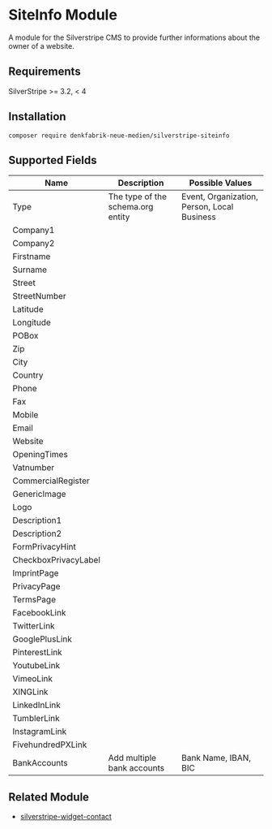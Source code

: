 # SiteInfo Module

A module for the Silverstripe CMS to provide further informations about the owner of a website.

## Requirements

SilverStripe >= 3.2, < 4

## Installation
    composer require denkfabrik-neue-medien/silverstripe-siteinfo
    
## Supported Fields
|Name|Description|Possible Values|
|---|---|---|
|Type|The type of the schema.org entity|Event, Organization, Person, Local Business|
|Company1|||
|Company2|||
|Firstname|||
|Surname|||
|Street|||
|StreetNumber|||
|Latitude|||
|Longitude|||
|POBox|||
|Zip|||
|City|||
|Country|||
|Phone|||
|Fax|||
|Mobile|||
|Email|||
|Website|||
|OpeningTimes|||
|Vatnumber|||
|CommercialRegister|||
|GenericImage|||
|Logo|||
|Description1|||
|Description2|||
|FormPrivacyHint|||
|CheckboxPrivacyLabel|||
|ImprintPage|||
|PrivacyPage|||
|TermsPage|||
|FacebookLink|||
|TwitterLink|||
|GooglePlusLink|||
|PinterestLink|||
|YoutubeLink|||
|VimeoLink|||
|XINGLink|||
|LinkedInLink|||
|TumblerLink|||
|InstagramLink|||
|FivehundredPXLink|||
|BankAccounts|Add multiple bank accounts|Bank Name, IBAN, BIC|

## Related Module

- [silverstripe-widget-contact](https://github.com/marcokernler/silverstripe-widget-contact)
